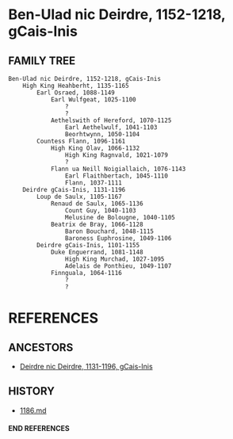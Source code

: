 # Ben-Ulad nic Deirdre, 1152-1218, gCais-Inis

## FAMILY TREE

```
Ben-Ulad nic Deirdre, 1152-1218, gCais-Inis
	High King Heahberht, 1135-1165
		Earl Osraed, 1088-1149
			Earl Wulfgeat, 1025-1100
				?
				?
			Aethelswith of Hereford, 1070-1125
				Earl Aethelwulf, 1041-1103
				Beorhtwynn, 1050-1104
		Countess Flann, 1096-1161
			High King Olav, 1066-1132
				High King Ragnvald, 1021-1079
				?
			Flann ua Neill Noigiallaich, 1076-1143	
				Earl Flaithbertach, 1045-1110
				Flann, 1037-1111
	Deirdre gCais-Inis, 1131-1196
		Loup de Saulx, 1105-1167
			Renaud de Saulx, 1065-1136
				Count Guy, 1040-1103
				Melusine de Bolougne, 1040-1105
			Beatrix de Bray, 1066-1128
				Baron Bouchard, 1048-1115
				Baroness Euphrosine, 1049-1106
		Deirdre gCais-Inis, 1101-1155
			Duke Enguerrand, 1081-1148
				High King Murchad, 1027-1095
				Adelais de Ponthieu, 1049-1107
			Finnguala, 1064-1116
				?
				?
```


# REFERENCES

## ANCESTORS
* [Deirdre nic Deirdre, 1131-1196, gCais-Inis](deirdre_nic_deirdre_1131.md)

## HISTORY
* [1186.md](../h/1186.md)
#### END REFERENCES
